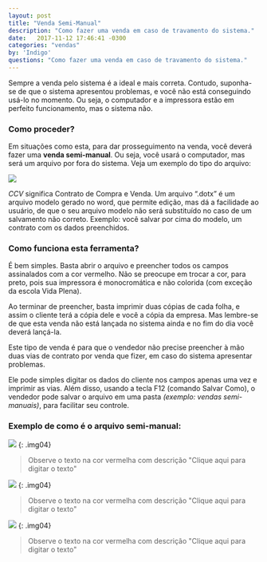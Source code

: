 ```yaml
---
layout: post
title: "Venda Semi-Manual"
description: "Como fazer uma venda em caso de travamento do sistema."
date:   2017-11-12 17:46:41 -0300
categories: "vendas"
by: 'Indigo'
questions: "Como fazer uma venda em caso de travamento do sistema."
---
```


Sempre a venda pelo sistema é a ideal e mais correta. Contudo, suponha-se de que o sistema apresentou problemas, e você não está conseguindo usá-lo no momento. Ou seja, o computador e a impressora estão em perfeito funcionamento, mas o sistema não.

### Como proceder?

Em situações como esta, para dar prosseguimento na venda, você deverá fazer uma **venda semi-manual**. Ou seja, você usará o computador, mas será um arquivo por fora do sistema. Veja um exemplo do tipo do arquivo:

  ![]({{site.baseurl}}/assets/img/vendas/-04/-04-01/01.png)

*CCV* significa Contrato de Compra e Venda. Um arquivo “.dotx” é um arquivo modelo gerado no word, que permite edição, mas dá a facilidade ao usuário, de que o seu arquivo modelo não será substituído no caso de um salvamento não correto.
Exemplo: você salvar por cima do modelo, um contrato com os dados preenchidos.

### Como funciona esta ferramenta?

É bem simples.
Basta abrir o arquivo e preencher todos os campos assinalados com a cor vermelho. Não se preocupe em trocar a cor, para preto, pois sua impressora é monocromática e não colorida (com exceção da escola Vida Plena).

Ao terminar de preencher, basta imprimir duas cópias de cada folha, e assim o cliente terá a cópia dele e você a cópia da empresa. Mas lembre-se de que esta venda não está lançada no sistema ainda e no fim do dia você deverá lançá-la.

Este tipo de venda é para que o vendedor não precise preencher à mão duas vias de contrato por venda que fizer, em caso do sistema apresentar problemas.

Ele pode simples digitar os dados do cliente nos campos apenas uma vez e imprimir as vias. Além disso, usando a tecla F12 (comando Salvar Como), o vendedor pode salvar o arquivo em uma pasta *(exemplo: vendas semi-manuais)*, para facilitar seu controle.

### Exemplo de como é o arquivo semi-manual:

  ![]({{site.baseurl}}/assets/img/vendas/-04/-04-01/02.png)
  {: .img04}
  >
  >Observe o texto na cor vermelha com descrição "Clique aqui para digitar o texto"
  >

  ![]({{site.baseurl}}/assets/img/vendas/-04/-04-01/03.png)
  {: .img04}
  >
  >Observe o texto na cor vermelha com descrição "Clique aqui para digitar o texto"
  >

  ![]({{site.baseurl}}/assets/img/vendas/-04/-04-01/04.png)
  {: .img04}
  >
  >Observe o texto na cor vermelha com descrição "Clique aqui para digitar o texto"
  >
